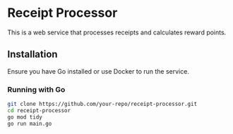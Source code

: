 # Receipt Processor

This is a web service that processes receipts and calculates reward points.

## Installation

Ensure you have Go installed or use Docker to run the service.

### Running with Go
```sh
git clone https://github.com/your-repo/receipt-processor.git
cd receipt-processor
go mod tidy
go run main.go
